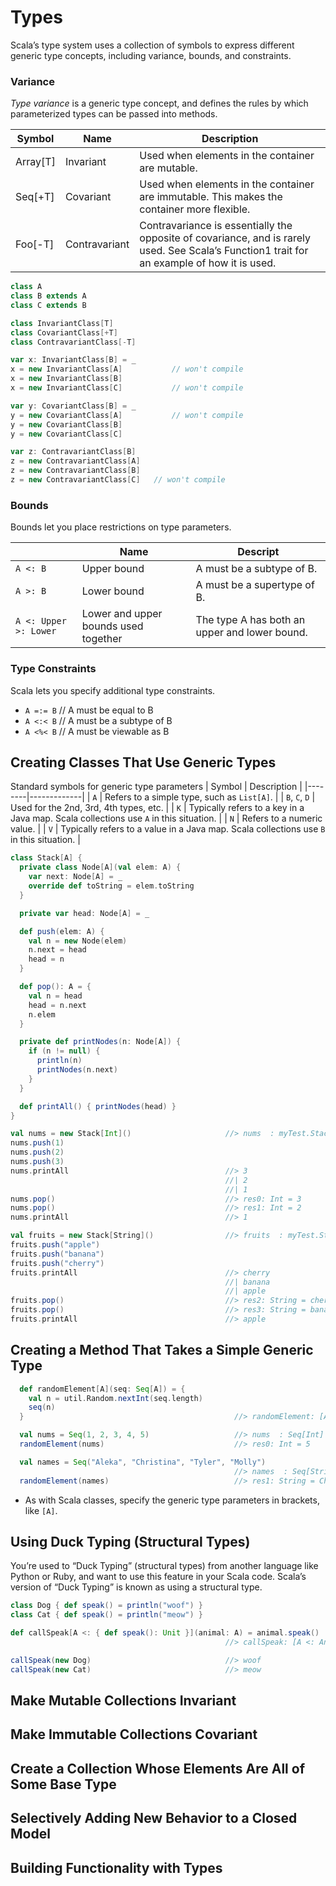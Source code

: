 # Types

Scala’s type system uses a collection of symbols to express different generic type concepts, including variance, bounds, and constraints.

### Variance
*Type variance* is a generic type concept, and defines the rules by which parameterized types can be passed into methods.

| Symbol | Name | Description |
|--------|------|-------------|
| Array[T] | Invariant | Used when elements in the container are mutable. |
| Seq[+T] | Covariant | Used when elements in the container are immutable. This makes the container more flexible. | 
| Foo[-T] | Contravariant | Contravariance is essentially the opposite of covariance, and is rarely used. See Scala’s Function1 trait for an example of how it is used. |

```scala
class A
class B extends A
class C extends B

class InvariantClass[T]
class CovariantClass[+T]
class ContravariantClass[-T]

var x: InvariantClass[B] = _
x = new InvariantClass[A] 			// won't compile
x = new InvariantClass[B]
x = new InvariantClass[C] 			// won't compile

var y: CovariantClass[B] = _
y = new CovariantClass[A] 			// won't compile
y = new CovariantClass[B]
y = new CovariantClass[C]

var z: ContravariantClass[B]
z = new ContravariantClass[A]
z = new ContravariantClass[B]
z = new ContravariantClass[C] 	// won't compile
```

### Bounds
Bounds let you place restrictions on type parameters.

|   | Name | Descript |
|---|------|----------|
| `A <: B` | Upper bound | A must be a subtype of B. |
| `A >: B` | Lower bound | A must be a supertype of B. |
| `A <: Upper >: Lower` | Lower and upper bounds used together | The type A has both an upper and lower bound. |

### Type Constraints
Scala lets you specify additional type constraints. 

- `A =:= B` // A must be equal to B
- `A <:< B` // A must be a subtype of B
- `A <%< B` // A must be viewable as B

## Creating Classes That Use Generic Types

Standard symbols for generic type parameters
| Symbol | Description |
|--------|-------------|
| `A` | Refers to a simple type, such as `List[A]`. |
| `B`, `C`, `D` | Used for the 2nd, 3rd, 4th types, etc. |
| `K` | Typically refers to a key in a Java map. Scala collections use `A` in this situation. |
| `N` | Refers to a numeric value. | 
| `V` | Typically refers to a value in a Java map. Scala collections use `B` in this situation. |

```scala
class Stack[A] {
  private class Node[A](val elem: A) {
    var next: Node[A] = _
    override def toString = elem.toString
  }

  private var head: Node[A] = _

  def push(elem: A) {
    val n = new Node(elem)
    n.next = head
    head = n
  }

  def pop(): A = {
    val n = head
    head = n.next
    n.elem
  }

  private def printNodes(n: Node[A]) {
    if (n != null) {
      println(n)
      printNodes(n.next)
    }
  }

  def printAll() { printNodes(head) }
}

val nums = new Stack[Int]()                     //> nums  : myTest.Stack[Int] = myTest.Stack@420b8aff
nums.push(1)
nums.push(2)
nums.push(3)
nums.printAll                                   //> 3
                                                //| 2
                                                //| 1
nums.pop()                                      //> res0: Int = 3
nums.pop()                                      //> res1: Int = 2
nums.printAll                                   //> 1

val fruits = new Stack[String]()                //> fruits  : myTest.Stack[String] = myTest.Stack@afe676b
fruits.push("apple")
fruits.push("banana")
fruits.push("cherry")
fruits.printAll                                 //> cherry
                                                //| banana
                                                //| apple
fruits.pop()                                    //> res2: String = cherry
fruits.pop()                                    //> res3: String = banana
fruits.printAll                                 //> apple
```

## Creating a Method That Takes a Simple Generic Type

```scala
  def randomElement[A](seq: Seq[A]) = {
    val n = util.Random.nextInt(seq.length)
    seq(n)
  }                                               //> randomElement: [A](seq: Seq[A])A

  val nums = Seq(1, 2, 3, 4, 5)                   //> nums  : Seq[Int] = List(1, 2, 3, 4, 5)
  randomElement(nums)                             //> res0: Int = 5

  val names = Seq("Aleka", "Christina", "Tyler", "Molly")
                                                  //> names  : Seq[String] = List(Aleka, Christina, Tyler, Molly)
  randomElement(names)                            //> res1: String = Christina
```
- As with Scala classes, specify the generic type parameters in brackets, like `[A]`.

## Using Duck Typing (Structural Types)
You’re used to “Duck Typing” (structural types) from another language like Python or Ruby, and want to use this feature in your Scala code.
Scala’s version of “Duck Typing” is known as using a structural type. 

```scala
class Dog { def speak() = println("woof") }
class Cat { def speak() = println("meow") }

def callSpeak[A <: { def speak(): Unit }](animal: A) = animal.speak()
                                                //> callSpeak: [A <: AnyRef{def speak(): Unit}](animal: A)Unit

callSpeak(new Dog)                              //> woof
callSpeak(new Cat)                              //> meow
```

## Make Mutable Collections Invariant
## Make Immutable Collections Covariant
## Create a Collection Whose Elements Are All of Some Base Type
## Selectively Adding New Behavior to a Closed Model
## Building Functionality with Types
